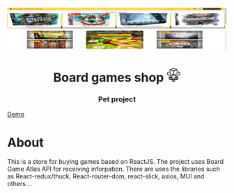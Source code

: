 <img src="/src/styles/images/HomePage.jpg" height="100" width="100%" align="center"/></h1>

<h1 align="center">Board games shop 
<img src="/src/styles/images/awsfargate.svg" height="32"/></h1>
<h3 align="center">Pet project</h3>
<a href="https://board-games-shop-6isnbebaa-smokimod.vercel.app/" target="_blank">Demo</a>
<h1>About</h1>
<p>This is a store for buying games based on ReactJS. The project uses Board Game Atlas API for receiving inforpation. There are uses the libraries such as React-redux/thuck, React-router-dom, react-slick, axios, MUI and others...  </p>
